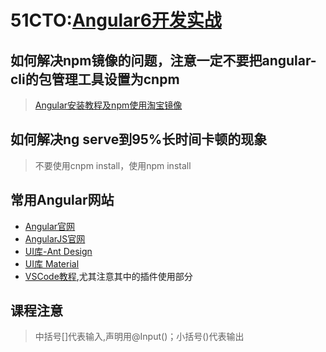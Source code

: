 # 51CTO:[Angular6开发实战](http://edu.51cto.com/course/13609.html)

## 如何解决npm镜像的问题，注意一定不要把angular-cli的包管理工具设置为cnpm
> [Angular安装教程及npm使用淘宝镜像](https://www.cnblogs.com/zsxw/p/8041481.html)
## 如何解决ng serve到95%长时间卡顿的现象
> 不要使用cnpm install，使用npm install
## 常用Angular网站
+ [Angular官网](https://angular.io)
+ [AngularJS官网](https://angularjs.org)
+ [UI库-Ant Design](https://ng.ant.design/docs/introduce/zh)
+ [UI库 Material](https://material.angular.io/guide/getting-started)
+ [VSCode教程](https://code.visualstudio.com/docs/nodejs/angular-tutorial),尤其注意其中的插件使用部分

## 课程注意
> 中括号[]代表输入,声明用@Input()；小括号()代表输出
